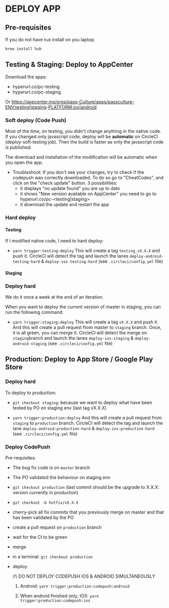 # DEPLOY APP

## Pre-requisites

If you do not have `hub` install on you laptop:

```bash
brew install hub
```

## Testing & Staging: Deploy to AppCenter

Download the apps:

- hyperurl.co/pc-testing
- hyperurl.co/pc-staging

Or https://appcenter.ms/orgs/pass-Culture/apps/passculture-<ENV:testing|staging>-<PLATFORM:ios|android>

### Soft deploy (Code Push)

Most of the time, on testing, you didn't change anything in the native code. If you changed only javascript code, deploy will be **automatic** on CircleCI (deploy-soft-testing job).
Then the build is faster as only the javascript code is published.

The download and installation of the modification will be automatic when you open the app.

- Troubleshoot:
  If you don't see your changes, try to check if the codepush was correctly downloaded. To do so go to "CheatCodes", and click on the "check update" button.
  3 possibilities:
  - it displays "no update found" you are up to date
  - it shows "New version available on AppCenter" you need to go to hyperurl.co/pc-<testing|staging>
  - it download the update and restart the app

### Hard deploy

#### Testing

If I modified native code, I need to hard deploy:

- `yarn trigger:testing:deploy`
  This will create a tag `testing_vX.X.X` and push it.
  CircleCI will detect the tag and launch the lanes `deploy-android-testing-hard` & `deploy-ios-testing-hard` (see `.circleci/config.yml` file)

#### Staging

### Deploy hard

We do it once a week at the end of an iteration.

When you want to deploy the current version of master in staging, you can run the following command:

- `yarn trigger:staging:deploy`
  This will create a tag `vX.X.X` and push it.
  And this will create a pull request from master to `staging` branch.
  Once, it is all green, you can merge it.
  CircleCI will detect the merge on `staging`branch and launch the lanes `deploy-ios-staging` & `deploy-android-staging` (see `.circleci/config.yml` file)

## Production: Deploy to App Store / Google Play Store

### Deploy hard

To deploy to production:

- `git checkout staging`: because we want to deploy what have been tested by PO on staging env (last tag vX.X.X)

- `yarn trigger:production:deploy`
  And this will create a pull request from `staging` to `production` branch.
  CircleCI will detect the tag and launch the lane `deploy-android-production-hard` & `deploy-ios-production-hard` (see `.circleci/config.yml` file)

### Deploy CodePush

Pre-requisites:

- The bug fix code is on `master` branch
- The PO validated the behaviour on staging env

- `git checkout production` (last commit should be the upgrade to X.X.X: version currently in production)
- `git checkout -b hotfix/vX.X.X`
- cherry-pick all fix commits that you previously merge on master and that has been validated by the PO
- create a pull request on `production` branch
- wait for the CI to be green
- merge
- in a terminal: `git checkout production`
- deploy:

  /!\ DO NOT DEPLOY CODEPUSH IOS & ANDROID SIMULTANEOUSLY

  1. Android: `yarn trigger:production:codepush:android`

  2. When android finished only, IOS: `yarn trigger:production:codepush:ios`
